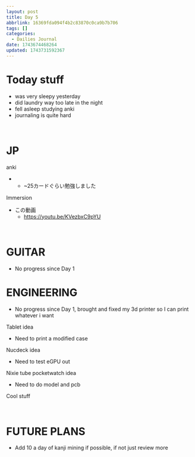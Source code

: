 ```yaml
---
layout: post
title: Day 5
abbrlink: 16369fda094f4b2c83870c0ca9b7b706
tags: []
categories:
  - Dailies Journal
date: 1743674468264
updated: 1743731592367
---
```


# Today stuff

- was very sleepy yesterday
- did laundry way too late in the night
- fell asleep studying anki
- journaling is quite hard

 

# JP

anki

- - \~25カードぐらい勉強しました

Immersion

- この動画
  - <https://youtu.be/KVezbxC9pYU>

 

# GUITAR

- No progress since Day 1

# ENGINEERING

- No progress since Day 1, brought and fixed my 3d printer so I can print whatever i want

Tablet idea

- Need to print a modified case

Nucdeck idea

- Need to test eGPU out

Nixie tube pocketwatch idea

- Need to do model and pcb

Cool stuff

 

# FUTURE PLANS

- Add 10 a day of kanji mining if possible, if not just review more
